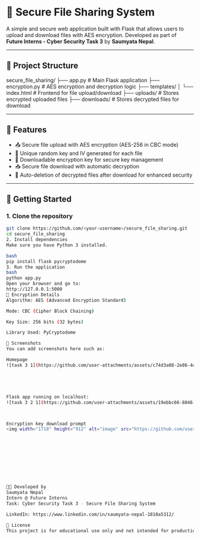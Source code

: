 # 🔐 Secure File Sharing System

A simple and secure web application built with Flask that allows users to upload and download files with AES encryption. Developed as part of **Future Interns - Cyber Security Task 3** by **Saumyata Nepal**.

---

## 📁 Project Structure

secure_file_sharing/
├── app.py # Main Flask application
├── encryption.py # AES encryption and decryption logic
├── templates/
│ └── index.html # Frontend for file upload/download
├── uploads/ # Stores encrypted uploaded files
├── downloads/ # Stores decrypted files for download



---

## 🔧 Features

- 📤 Secure file upload with AES encryption (AES-256 in CBC mode)  
- 🔐 Unique random key and IV generated for each file  
- 🔑 Downloadable encryption key for secure key management  
- 📥 Secure file download with automatic decryption  
- 🧼 Auto-deletion of decrypted files after download for enhanced security  

---

## 🚀 Getting Started

### 1. Clone the repository

```bash
git clone https://github.com/<your-username>/secure_file_sharing.git
cd secure_file_sharing
2. Install dependencies
Make sure you have Python 3 installed.

bash
pip install flask pycryptodome
3. Run the application
bash
python app.py
Open your browser and go to:
http://127.0.0.1:5000
🔐 Encryption Details
Algorithm: AES (Advanced Encryption Standard)

Mode: CBC (Cipher Block Chaining)

Key Size: 256 bits (32 bytes)

Library Used: PyCryptodome

📸 Screenshots
You can add screenshots here such as:

Homepage 
![task 3 1](https://github.com/user-attachments/assets/c74d3a08-2e86-4c7f-91d2-19fef89dc7bd)





Flask app running on localhost:
![task 3 2 1](https://github.com/user-attachments/assets/19ebbc66-8046-4a94-9f48-99a2f32822d0)



Encryption key download prompt
<img width="1718" height="912" alt="image" src="https://github.com/user-attachments/assets/d1ed655d-ea21-4b4f-929e-15c2680ca478" />










🧑‍💻 Developed by
Saumyata Nepal
Intern @ Future Interns
Task: Cyber Security Task 3 - Secure File Sharing System

LinkedIn: https://www.linkedin.com/in/saumyata-nepal-1818a5312/

📄 License
This project is for educational use only and not intended for production deployment.

